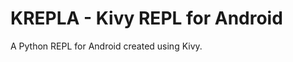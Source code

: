 KREPLA - Kivy REPL for Android
==============================

A Python REPL for Android created using Kivy.
